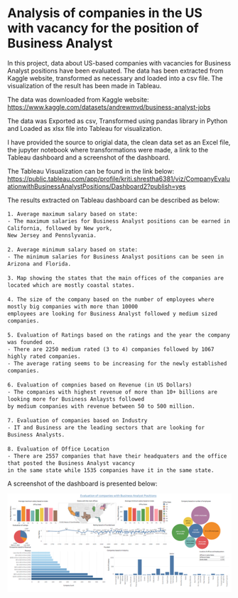 # Analysis of companies in the US with vacancy for the position of Business Analyst 
In this project, data about US-based companies with vacancies for Business Analyst positions have been evaluated. The data has been extracted from Kaggle website, transformed as necessary and loaded into a csv file. The visualization of the result has been made in Tableau.

The data was downloaded from Kaggle website: https://www.kaggle.com/datasets/andrewmvd/business-analyst-jobs

The data was Exported as csv, Transformed using pandas library in Python and Loaded as xlsx file into Tableau for visualization. 

I have provided the source to origial data, the clean data set as an Excel file, the jupyter notebook where transformations were made, a link to the Tableau dashboard and a screenshot of the dashboard.

The Tableau Visualization can be found in the link below:
https://public.tableau.com/app/profile/kriti.shrestha6381/viz/CompanyEvaluationwithBusinessAnalystPositions/Dashboard2?publish=yes

The results extracted on Tableau dashboard can be described as below:

    1. Average maximum salary based on state: 
    - The maximum salaries for Business Analyst positions can be earned in California, followed by New york, 
    New Jersey and Pennslyvania.

    2. Average minimum salary based on state:
    - The minimum salaries for Business Analyst positions can be seen in Arizona and Florida.

    3. Map showing the states that the main offices of the companies are located which are mostly coastal states.

    4. The size of the company based on the number of employees where mostly big companies with more than 10000 
    employees are looking for Business Analyst followed y medium sized companies.

    5. Evaluation of Ratings based on the ratings and the year the company was founded on.
    - There are 2250 medium rated (3 to 4) companies followed by 1067 highly rated companies.
    - The average rating seems to be increasing for the newly established companies.

    6. Evaluation of compnies based on Revenue (in US Dollars)
    - The companies with highest revenue of more than 10+ billions are looking more for Business Anlaysts followed 
    by medium companies with revenue between 50 to 500 million.

    7. Evaluation of companies based on Industry
    - IT and Business are the leading sectors that are looking for Business Analysts.
    
    8. Evaluation of Office Location
    - There are 2557 companies that have their headquaters and the office that posted the Business Analyst vacancy 
    in the same state while 1535 companies have it in the same state. 


A screenshot of the dashboard is presented below:

![image](Business_Analyst_Tableau.png) 

